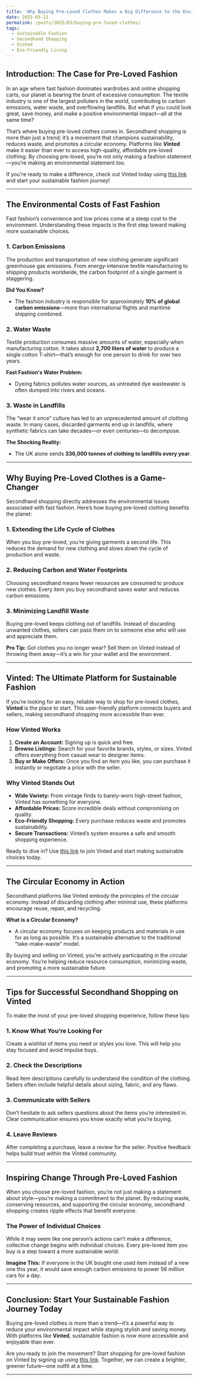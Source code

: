 ```yaml
---
title: 'Why Buying Pre-Loved Clothes Makes a Big Difference to the Environment'
date: 2025-03-21
permalink: /posts/2025/03/buying-pre-loved-clothes/
tags:
  - Sustainable Fashion
  - Secondhand Shopping
  - Vinted
  - Eco-Friendly Living
---
```


## Introduction: The Case for Pre-Loved Fashion

In an age where fast fashion dominates wardrobes and online shopping carts, our planet is bearing the brunt of excessive consumption. The textile industry is one of the largest polluters in the world, contributing to carbon emissions, water waste, and overflowing landfills. But what if you could look great, save money, and make a positive environmental impact—all at the same time?

That’s where buying pre-loved clothes comes in. Secondhand shopping is more than just a trend; it’s a movement that champions sustainability, reduces waste, and promotes a circular economy. Platforms like **Vinted** make it easier than ever to access high-quality, affordable pre-loved clothing. By choosing pre-loved, you’re not only making a fashion statement—you’re making an environmental statement too.

If you're ready to make a difference, check out Vinted today using [this link](https://www.vinted.co.uk/invite/imdavidj) and start your sustainable fashion journey!

---

## The Environmental Costs of Fast Fashion

Fast fashion’s convenience and low prices come at a steep cost to the environment. Understanding these impacts is the first step toward making more sustainable choices.

### 1. **Carbon Emissions**
The production and transportation of new clothing generate significant greenhouse gas emissions. From energy-intensive textile manufacturing to shipping products worldwide, the carbon footprint of a single garment is staggering.

**Did You Know?**
- The fashion industry is responsible for approximately **10% of global carbon emissions**—more than international flights and maritime shipping combined.

### 2. **Water Waste**
Textile production consumes massive amounts of water, especially when manufacturing cotton. It takes about **2,700 liters of water** to produce a single cotton T-shirt—that’s enough for one person to drink for over two years.

**Fast Fashion's Water Problem:**
- Dyeing fabrics pollutes water sources, as untreated dye wastewater is often dumped into rivers and oceans.

### 3. **Waste in Landfills**
The “wear it once” culture has led to an unprecedented amount of clothing waste. In many cases, discarded garments end up in landfills, where synthetic fabrics can take decades—or even centuries—to decompose.

**The Shocking Reality:**
- The UK alone sends **336,000 tonnes of clothing to landfills every year**.

---

## Why Buying Pre-Loved Clothes is a Game-Changer

Secondhand shopping directly addresses the environmental issues associated with fast fashion. Here’s how buying pre-loved clothing benefits the planet:

### 1. **Extending the Life Cycle of Clothes**
When you buy pre-loved, you’re giving garments a second life. This reduces the demand for new clothing and slows down the cycle of production and waste.

### 2. **Reducing Carbon and Water Footprints**
Choosing secondhand means fewer resources are consumed to produce new clothes. Every item you buy secondhand saves water and reduces carbon emissions.

### 3. **Minimizing Landfill Waste**
Buying pre-loved keeps clothing out of landfills. Instead of discarding unwanted clothes, sellers can pass them on to someone else who will use and appreciate them.

**Pro Tip:**
Got clothes you no longer wear? Sell them on Vinted instead of throwing them away—it’s a win for your wallet and the environment.

---

## Vinted: The Ultimate Platform for Sustainable Fashion

If you’re looking for an easy, reliable way to shop for pre-loved clothes, **Vinted** is the place to start. This user-friendly platform connects buyers and sellers, making secondhand shopping more accessible than ever.

### How Vinted Works

1. **Create an Account:** Signing up is quick and free.
2. **Browse Listings:** Search for your favorite brands, styles, or sizes. Vinted offers everything from casual wear to designer items.
3. **Buy or Make Offers:** Once you find an item you like, you can purchase it instantly or negotiate a price with the seller.

### Why Vinted Stands Out

- **Wide Variety:** From vintage finds to barely-worn high-street fashion, Vinted has something for everyone.
- **Affordable Prices:** Score incredible deals without compromising on quality.
- **Eco-Friendly Shopping:** Every purchase reduces waste and promotes sustainability.
- **Secure Transactions:** Vinted’s system ensures a safe and smooth shopping experience.

Ready to dive in? Use [this link](https://www.vinted.co.uk/invite/imdavidj) to join Vinted and start making sustainable choices today.

---

## The Circular Economy in Action

Secondhand platforms like Vinted embody the principles of the circular economy. Instead of discarding clothing after minimal use, these platforms encourage reuse, repair, and recycling.

**What is a Circular Economy?**
- A circular economy focuses on keeping products and materials in use for as long as possible. It’s a sustainable alternative to the traditional “take-make-waste” model.

By buying and selling on Vinted, you’re actively participating in the circular economy. You’re helping reduce resource consumption, minimizing waste, and promoting a more sustainable future.

---

## Tips for Successful Secondhand Shopping on Vinted

To make the most of your pre-loved shopping experience, follow these tips:

### 1. **Know What You’re Looking For**
Create a wishlist of items you need or styles you love. This will help you stay focused and avoid impulse buys.

### 2. **Check the Descriptions**
Read item descriptions carefully to understand the condition of the clothing. Sellers often include helpful details about sizing, fabric, and any flaws.

### 3. **Communicate with Sellers**
Don’t hesitate to ask sellers questions about the items you’re interested in. Clear communication ensures you know exactly what you’re buying.

### 4. **Leave Reviews**
After completing a purchase, leave a review for the seller. Positive feedback helps build trust within the Vinted community.

---

## Inspiring Change Through Pre-Loved Fashion

When you choose pre-loved fashion, you’re not just making a statement about style—you’re making a commitment to the planet. By reducing waste, conserving resources, and supporting the circular economy, secondhand shopping creates ripple effects that benefit everyone.

### The Power of Individual Choices
While it may seem like one person’s actions can’t make a difference, collective change begins with individual choices. Every pre-loved item you buy is a step toward a more sustainable world.

**Imagine This:**
If everyone in the UK bought one used item instead of a new one this year, it would save enough carbon emissions to power 56 million cars for a day.

---

## Conclusion: Start Your Sustainable Fashion Journey Today

Buying pre-loved clothes is more than a trend—it’s a powerful way to reduce your environmental impact while staying stylish and saving money. With platforms like **Vinted**, sustainable fashion is now more accessible and enjoyable than ever.

Are you ready to join the movement? Start shopping for pre-loved fashion on Vinted by signing up using [this link](https://www.vinted.co.uk/invite/imdavidj). Together, we can create a brighter, greener future—one outfit at a time.

---